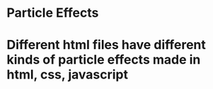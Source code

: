 # Particle Effects

# Different html files have different kinds of particle effects made in html, css, javascript
